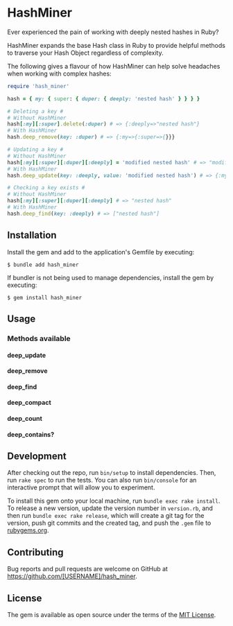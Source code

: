 # HashMiner

Ever experienced the pain of working with deeply nested hashes in Ruby? 

HashMiner expands the base Hash class in Ruby to provide helpful methods to traverse your Hash Object regardless of complexity.

The following gives a flavour of how HashMiner can help solve headaches when working with complex hashes:

```ruby
require 'hash_miner'

hash = { my: { super: { duper: { deeply: 'nested hash' } } } }

# Deleting a key #
# Without HashMiner
hash[:my][:super].delete(:duper) # => {:deeply=>"nested hash"}
# With HashMiner
hash.deep_remove(key: :duper) # => {:my=>{:super=>{}}}

# Updating a key #
# Without HashMiner
hash[:my][:super][:duper][:deeply] = 'modified nested hash' # => "modified nested hash"
# With HashMiner
hash.deep_update(key: :deeply, value: 'modified nested hash') # => {:my=>{:super=>{:duper=>{:deeply=>"modified nested hash"}}}}

# Checking a key exists #
# Without HashMiner
hash[:my][:super][:duper][:deeply] # => "nested hash"
# With HashMiner
hash.deep_find(key: :deeply) # => ["nested hash"]
```

## Installation

Install the gem and add to the application's Gemfile by executing:

    $ bundle add hash_miner

If bundler is not being used to manage dependencies, install the gem by executing:

    $ gem install hash_miner

## Usage

### Methods available
#### deep_update
#### deep_remove
#### deep_find
#### deep_compact
#### deep_count
#### deep_contains?

## Development

After checking out the repo, run `bin/setup` to install dependencies. Then, run `rake spec` to run the tests. You can also run `bin/console` for an interactive prompt that will allow you to experiment.

To install this gem onto your local machine, run `bundle exec rake install`. To release a new version, update the version number in `version.rb`, and then run `bundle exec rake release`, which will create a git tag for the version, push git commits and the created tag, and push the `.gem` file to [rubygems.org](https://rubygems.org).

## Contributing

Bug reports and pull requests are welcome on GitHub at https://github.com/[USERNAME]/hash_miner.

## License

The gem is available as open source under the terms of the [MIT License](https://opensource.org/licenses/MIT).
